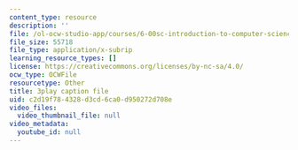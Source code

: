 ```yaml
---
content_type: resource
description: ''
file: /ol-ocw-studio-app/courses/6-00sc-introduction-to-computer-science-and-programming-spring-2011/c2d19f784328d3cd6ca0d950272d708e_ddtobc-AOK4.srt
file_size: 55718
file_type: application/x-subrip
learning_resource_types: []
license: https://creativecommons.org/licenses/by-nc-sa/4.0/
ocw_type: OCWFile
resourcetype: Other
title: 3play caption file
uid: c2d19f78-4328-d3cd-6ca0-d950272d708e
video_files:
  video_thumbnail_file: null
video_metadata:
  youtube_id: null
---
```

